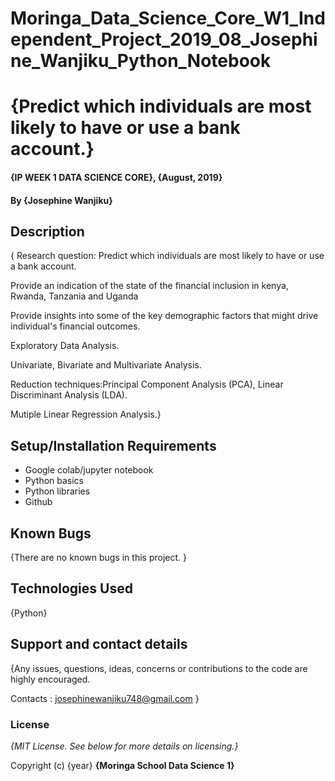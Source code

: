 # Moringa_Data_Science_Core_W1_Independent_Project_2019_08_Josephine_Wanjiku_Python_Notebook

# {Predict which individuals are most likely to have or use a bank account.}

#### {IP WEEK 1 DATA SCIENCE CORE}, {August, 2019}

#### By **{Josephine Wanjiku}**

## Description

{ Research question: Predict which individuals are most likely to have or use a bank account.

 Provide an indication of the state of the financial inclusion in kenya, Rwanda, Tanzania and Uganda

 Provide insights into some of the key demographic factors that might drive individual's financial outcomes.

 Exploratory Data Analysis.

 Univariate, Bivariate and Multivariate Analysis.

 Reduction techniques:Principal Component Analysis (PCA), Linear Discriminant Analysis (LDA).

 Mutiple Linear Regression Analysis.}

## Setup/Installation Requirements

* Google colab/jupyter notebook
* Python basics
* Python libraries
* Github

## Known Bugs

{There are no known bugs in this project. }

## Technologies Used

{Python}

## Support and contact details

{Any issues, questions, ideas, concerns or contributions to the code are highly encouraged.

 Contacts : josephinewanjiku748@gmail.com }
 
### License
*{MIT License.  See below for more details on licensing.}*

Copyright (c) {year} **{Moringa School Data Science 1}**
